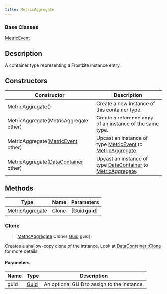 ```yaml
---
title: MetricAggregate
---
```

### Base Classes

[MetricEvent](MetricEvent)

## Description

A container type representing a Frostbite instance entry.

## Constructors

| Constructor                                                                | Description                                                                                                           |
| -------------------------------------------------------------------------- | --------------------------------------------------------------------------------------------------------------------- |
| MetricAggregate()                                                          | Create a new instance of this container type.                                                                         |
| MetricAggregate(MetricAggregate other)                                     | Create a reference copy of an instance of the same type.                                                              |
| MetricAggregate([MetricEvent](MetricEvent) other)                          | Upcast an instance of type [MetricEvent](MetricEvent) to [MetricAggregate](MetricAggregate).                          |
| MetricAggregate([DataContainer](/vext/ref/shared/class/datacontainer) other) | Upcast an instance of type [DataContainer](/vext/ref/shared/class/datacontainer) to [MetricAggregate](MetricAggregate). |

## Methods

| Type                               | Name            | Parameters                                     |
| ---------------------------------- | --------------- | ---------------------------------------------- |
| [MetricAggregate](MetricAggregate) | [Clone](#clone) | \[[Guid](/vext/ref/shared/class/guid) **guid**\] |

### Clone

> [MetricAggregate](MetricAggregate) **Clone**(\[[Guid](/vext/ref/shared/class/guid) **guid**\])

Creates a shallow-copy clone of the instance. Look at [DataContainer::Clone](/vext/ref/shared/class/datacontainer#clone) for more details.

#### Parameters

| Name | Type         | Description                                 |
| ---- | ------------ | ------------------------------------------- |
| guid | [Guid](Guid) | An optional GUID to assign to the instance. |

